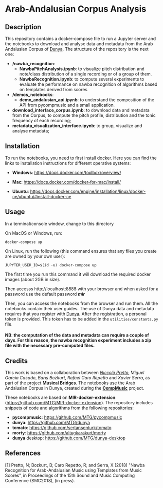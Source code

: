 # Arab-Andalusian Corpus Analysis

## Description

This repository contains a docker-compose file to run a Jupyter server and the notebooks to download and analyse data and metadata from the Arab Andalusian Corpus of [Dunya](http://dunya.compmusic.upf.edu/). The structure of the repository is the next one:

* **/nawba_recognition**:
	* **NawbaPitchAnalysis.ipynb**: to visualize pitch distribution and note/class distribution of a single recording or of a group of them.
	* **NawbaRecognition.ipynb**: to compute several experiments to evaluate the performance on nawba recognition of algorithms based on templates derived from scores.
* **/demos_notebooks**:
	* **demo_andalusian_api.ipynb**: to understand the composition of the API from pycompmusic and
	a small application.
* **download_interface_corpus.ipynb**:  to download data and metadata from the Corpus, to compute the pitch profile, distribution and the tonic frequency of each recording;
* **metadata_visualization_interface.ipynb**: to group, visualize and analyse metadata;

## Installation
To run the notebooks, you need to first install docker. Here you can find the links to installation instructions for different operative systems:
* **Windows**: https://docs.docker.com/toolbox/overview/

* **Mac**: https://docs.docker.com/docker-for-mac/install/

* **Ubuntu**: https://docs.docker.com/engine/installation/linux/docker-ce/ubuntu/#install-docker-ce

## Usage

In a terminal/console window, change to this directory

On MacOS or Windows, run:

    docker-compose up

On Linux, run the following (this command ensures that any files you create are owned by your own user):

    JUPYTER_USER_ID=$(id -u) docker-compose up

The first time you run this command it will download the required docker images (about 2GB in size).

Then accesss http://localhost:8888 with your browser and when asked for a
password use the default password ***mir***

Then, you can access the notebooks from the browser and run them. All the notebooks contain their user guides.
The use of Dunya data and metadata requires that you register with [Dunya](http://dunya.compmusic.upf.edu/). After the registration, a personal token is provided. This token has to be added in the `utilities/constants.py` file.

#### NB: the computation of the data and metadata can require a couple of days. For this reason, the nawba recognition experiment includes a zip file with the necessary pre-computed files.

## Credits
This work is based on a collaboration between [*Niccolò Pretto*](http://www.dei.unipd.it/~prettoni/), *Miguel García Casado*, *Barış Bozkurt*, *Rafael Caro Repetto* and *Xavier Serra*, as part of the project [**Musical Bridges**](https://www.upf.edu/web/musicalbridges). The notebooks use the Arab Andalusian Corpus in Dunya, created during the [**CompMusic**](http://compmusic.upf.edu/) project.

These notebooks are based on **MIR-docker-extension** (https://github.com/MTG/MIR-docker-extension).
The repository includes snippets of code and algorithms from the following repositories:
* **pycompmusic**: https://github.com/MTG/pycompmusic
* **dunya**: https://github.com/MTG/dunya
* **tomato**: https://github.com/sertansenturk/tomato
* **morty**: https://github.com/altugkarakurt/morty
* **dunya** desktop: https://github.com/MTG/dunya-desktop


## References
[1] Pretto, N; Bozkurt, B; Caro Repetto, R; and Serra, X (2018) "Nawba Recognition for Arab-Andalusian Music using Templates from Music Scores", in Proceedings of the 15th Sound and Music Computing Conference (SMC2018), (in press).
